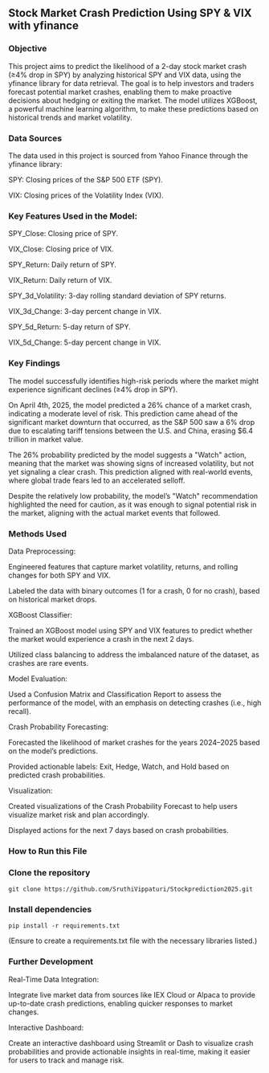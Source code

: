 ## Stock Market Crash Prediction Using SPY & VIX with yfinance
### Objective
This project aims to predict the likelihood of a 2-day stock market crash (≥4% drop in SPY) by analyzing historical SPY and VIX data, using the yfinance library for data retrieval. The goal is to help investors and traders forecast potential market crashes, enabling them to make proactive decisions about hedging or exiting the market. The model utilizes XGBoost, a powerful machine learning algorithm, to make these predictions based on historical trends and market volatility.

### Data Sources
The data used in this project is sourced from Yahoo Finance through the yfinance library:

SPY: Closing prices of the S&P 500 ETF (SPY).

VIX: Closing prices of the Volatility Index (VIX).

### Key Features Used in the Model:
SPY_Close: Closing price of SPY.

VIX_Close: Closing price of VIX.

SPY_Return: Daily return of SPY.

VIX_Return: Daily return of VIX.

SPY_3d_Volatility: 3-day rolling standard deviation of SPY returns.

VIX_3d_Change: 3-day percent change in VIX.

SPY_5d_Return: 5-day return of SPY.

VIX_5d_Change: 5-day percent change in VIX.

### Key Findings
The model successfully identifies high-risk periods where the market might experience significant declines (≥4% drop in SPY).

On April 4th, 2025, the model predicted a 26% chance of a market crash, indicating a moderate level of risk. This prediction came ahead of the significant market downturn that occurred, as the S&P 500 saw a 6% drop due to escalating tariff tensions between the U.S. and China, erasing $6.4 trillion in market value.

The 26% probability predicted by the model suggests a "Watch" action, meaning that the market was showing signs of increased volatility, but not yet signaling a clear crash. This prediction aligned with real-world events, where global trade fears led to an accelerated selloff.

Despite the relatively low probability, the model’s "Watch" recommendation highlighted the need for caution, as it was enough to signal potential risk in the market, aligning with the actual market events that followed.

### Methods Used
Data Preprocessing:

Engineered features that capture market volatility, returns, and rolling changes for both SPY and VIX.

Labeled the data with binary outcomes (1 for a crash, 0 for no crash), based on historical market drops.

XGBoost Classifier:

Trained an XGBoost model using SPY and VIX features to predict whether the market would experience a crash in the next 2 days.

Utilized class balancing to address the imbalanced nature of the dataset, as crashes are rare events.

Model Evaluation:

Used a Confusion Matrix and Classification Report to assess the performance of the model, with an emphasis on detecting crashes (i.e., high recall).

Crash Probability Forecasting:

Forecasted the likelihood of market crashes for the years 2024–2025 based on the model’s predictions.

Provided actionable labels: Exit, Hedge, Watch, and Hold based on predicted crash probabilities.

Visualization:

Created visualizations of the Crash Probability Forecast to help users visualize market risk and plan accordingly.

Displayed actions for the next 7 days based on crash probabilities.

### How to Run this File 
### Clone the repository
```
git clone https://github.com/SruthiVippaturi/Stockprediction2025.git

```
### Install dependencies
```
pip install -r requirements.txt
```
(Ensure to create a requirements.txt file with the necessary libraries listed.)

### Further Development
Real-Time Data Integration:

Integrate live market data from sources like IEX Cloud or Alpaca to provide up-to-date crash predictions, enabling quicker responses to market changes.

Interactive Dashboard:

Create an interactive dashboard using Streamlit or Dash to visualize crash probabilities and provide actionable insights in real-time, making it easier for users to track and manage risk.
